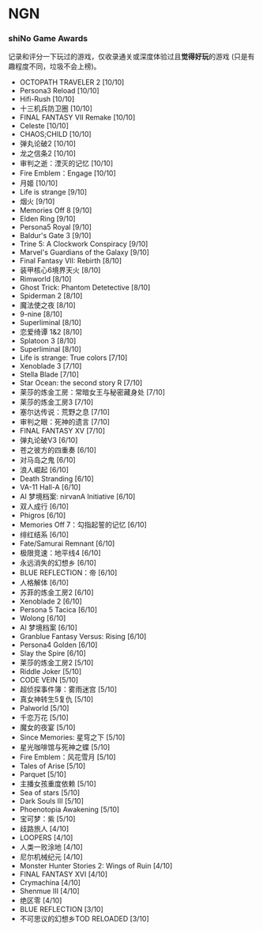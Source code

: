 # NGN


### shiNo Game Awards

记录和评分一下玩过的游戏，仅收录通关或深度体验过且**觉得好玩**的游戏 (只是有趣程度不同，垃圾不会上榜)。

- OCTOPATH TRAVELER 2 [10/10]
- Persona3 Reload [10/10]
- Hifi-Rush [10/10]
- 十三机兵防卫圈 [10/10]
- FINAL FANTASY VII Remake [10/10]
- Celeste [10/10]
- CHAOS;CHILD [10/10]
- 弹丸论破2 [10/10]
- 龙之信条2 [10/10]
- 审判之逝：湮灭的记忆 [10/10]
- Fire Emblem：Engage [10/10]
- 月姬 [10/10]
- Life is strange [9/10]
- 烟火 [9/10]
- Memories Off 8 [9/10]
- Elden Ring [9/10]
- Persona5 Royal [9/10]
- Baldur's Gate 3 [9/10]
- Trine 5: A Clockwork Conspiracy [9/10]
- Marvel's Guardians of the Galaxy [9/10]
- Final Fantasy VII: Rebirth [8/10]
- 装甲核心6境界天火 [8/10]
- Rimworld [8/10]
- Ghost Trick: Phantom Detetective [8/10]
- Spiderman 2 [8/10]
- 魔法使之夜 [8/10]
- 9-nine [8/10]
- Superliminal [8/10]
- 恋爱绮谭 1&2 [8/10]
- Splatoon 3 [8/10]
- Superliminal [8/10]
- Life is strange: True colors [7/10]
- Xenoblade 3 [7/10]
- Stella Blade [7/10]
- Star Ocean: the second story R [7/10]
- 莱莎的炼金工房：常暗女王与秘密藏身处 [7/10]
- 莱莎的炼金工房3 [7/10]
- 塞尔达传说：荒野之息 [7/10]
- 审判之眼：死神的遗言 [7/10]
- FINAL FANTASY XV [7/10]
- 弹丸论破V3 [6/10]
- 苍之彼方的四重奏 [6/10]
- 对马岛之鬼 [6/10]
- 浪人崛起 [6/10]
- Death Stranding [6/10]
- VA-11 Hall-A [6/10]
- AI 梦境档案: nirvanA Initiative [6/10]
- 双人成行 [6/10]
- Phigros [6/10]
- Memories Off 7：勾指起誓的记忆 [6/10]
- 绯红结系 [6/10]
- Fate/Samurai Remnant [6/10]
- 极限竞速：地平线4 [6/10]
- 永远消失的幻想乡 [6/10]
- BLUE REFLECTION：帝 [6/10]
- 人格解体 [6/10]
- 苏菲的炼金工房2 [6/10]
- Xenoblade 2 [6/10]
- Persona 5 Tacica [6/10]
- Wolong [6/10]
- AI 梦境档案 [6/10]
- Granblue Fantasy Versus: Rising [6/10]
- Persona4 Golden [6/10]
- Slay the Spire [6/10]
- 莱莎的炼金工房2 [5/10]
- Riddle Joker [5/10]
- CODE VEIN [5/10]
- 超侦探事件簿：雾雨迷宫 [5/10]
- 真女神转生5复仇 [5/10]
- Palworld [5/10]
- 千恋万花 [5/10]
- 魔女的夜宴 [5/10]
- Since Memories: 星穹之下 [5/10]
- 星光咖啡馆与死神之蝶 [5/10]
- Fire Emblem：风花雪月 [5/10]
- Tales of Arise [5/10]
- Parquet [5/10]
- 主播女孩重度依赖 [5/10]
- Sea of stars [5/10]
- Dark Souls III [5/10]
- Phoenotopia Awakening [5/10]
- 宝可梦：紫 [5/10]
- 歧路旅人 [4/10]
- LOOPERS [4/10]
- 人类一败涂地 [4/10]
- 尼尔机械纪元 [4/10]
- Monster Hunter Stories 2: Wings of Ruin [4/10]
- FINAL FANTASY XVI [4/10]
- Crymachina [4/10]
- Shenmue III [4/10]
- 绝区零 [4/10]
- BLUE REFLECTION [3/10]
- 不可思议的幻想乡TOD RELOADED [3/10]


